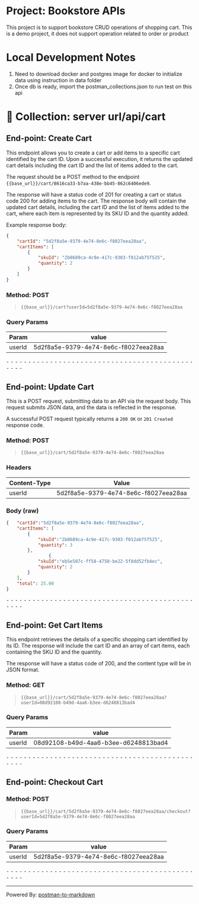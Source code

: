# Project: Bookstore APIs
  This project is to support bookstore CRUD operations of shopping cart. 
  This is a demo project, it does not support operation related to order or product

# Local Development Notes
1. Need to download docker and postgres image for docker to initialize data using instruction in data folder
2. Once db is ready, import the postman_collections.json to run test on this api

# 📁 Collection: server url/api/cart 


## End-point: Create Cart
This endpoint allows you to create a cart or add items to a specific cart identified by the cart ID. Upon a successful execution, it returns the updated cart details including the cart ID and the list of items added to the cart.

The request should be a POST method to the endpoint `{{base_url}}/cart/8616ca33-b7aa-438e-bb45-862c6406ede9`.

The response will have a status code of 201 for creating a cart or status code 200 for adding items to the cart. The response body will contain the updated cart details, including the cart ID and the list of items added to the cart, where each item is represented by its SKU ID and the quantity added.

Example response body:

``` json
{
    "cartId": "5d2f8a5e-9379-4e74-8e6c-f8027eea28aa",
    "cartItems": [
        {
            "skuId": "2b8689ca-4c9e-417c-9303-f012ab75f525",
            "quantity": 2
        }
    ]
}

 ```
### Method: POST
>```
>{{base_url}}/cart?userId=5d2f8a5e-9379-4e74-8e6c-f8027eea28aa
>```
### Query Params

|Param|value|
|---|---|
|userId|5d2f8a5e-9379-4e74-8e6c-f8027eea28aa|



⁃ ⁃ ⁃ ⁃ ⁃ ⁃ ⁃ ⁃ ⁃ ⁃ ⁃ ⁃ ⁃ ⁃ ⁃ ⁃ ⁃ ⁃ ⁃ ⁃ ⁃ ⁃ ⁃ ⁃ ⁃ ⁃ ⁃ ⁃ ⁃ ⁃ ⁃ ⁃ ⁃ ⁃ ⁃ ⁃ ⁃ ⁃ ⁃ ⁃ ⁃ ⁃ ⁃ ⁃ ⁃ ⁃ ⁃

## End-point: Update Cart
This is a POST request, submitting data to an API via the request body. This request submits JSON data, and the data is reflected in the response.

A successful POST request typically returns a `200 OK` or `201 Created` response code.
### Method: POST
>```
>{{base_url}}/cart/5d2f8a5e-9379-4e74-8e6c-f8027eea28aa
>```
### Headers

|Content-Type|Value|
|---|---|
|userId|5d2f8a5e-9379-4e74-8e6c-f8027eea28aa|


### Body (**raw**)

```json
{   "cartId":"5d2f8a5e-9379-4e74-8e6c-f8027eea28aa",
    "cartItems": [
        {
            "skuId":"2b8689ca-4c9e-417c-9303-f012ab75f525",
            "quantity": 3
        },
                {
            "skuId":"eb5e507c-ff58-4750-be22-5f8dd52fb4ec",
            "quantity": 2
        }
    ],
    "total": 25.00
}
```


⁃ ⁃ ⁃ ⁃ ⁃ ⁃ ⁃ ⁃ ⁃ ⁃ ⁃ ⁃ ⁃ ⁃ ⁃ ⁃ ⁃ ⁃ ⁃ ⁃ ⁃ ⁃ ⁃ ⁃ ⁃ ⁃ ⁃ ⁃ ⁃ ⁃ ⁃ ⁃ ⁃ ⁃ ⁃ ⁃ ⁃ ⁃ ⁃ ⁃ ⁃ ⁃ ⁃ ⁃ ⁃ ⁃ ⁃

## End-point: Get Cart Items
This endpoint retrieves the details of a specific shopping cart identified by its ID. The response will include the cart ID and an array of cart items, each containing the SKU ID and the quantity.

The response will have a status code of 200, and the content type will be in JSON format.
### Method: GET
>```
>{{base_url}}/cart/5d2f8a5e-9379-4e74-8e6c-f8027eea28aa?userId=08d92108-b49d-4aa6-b3ee-d6248813bad4
>```
### Query Params

|Param|value|
|---|---|
|userId|08d92108-b49d-4aa6-b3ee-d6248813bad4|



⁃ ⁃ ⁃ ⁃ ⁃ ⁃ ⁃ ⁃ ⁃ ⁃ ⁃ ⁃ ⁃ ⁃ ⁃ ⁃ ⁃ ⁃ ⁃ ⁃ ⁃ ⁃ ⁃ ⁃ ⁃ ⁃ ⁃ ⁃ ⁃ ⁃ ⁃ ⁃ ⁃ ⁃ ⁃ ⁃ ⁃ ⁃ ⁃ ⁃ ⁃ ⁃ ⁃ ⁃ ⁃ ⁃ ⁃

## End-point: Checkout Cart
### Method: POST
>```
>{{base_url}}/cart/5d2f8a5e-9379-4e74-8e6c-f8027eea28aa/checkout?userId=5d2f8a5e-9379-4e74-8e6c-f8027eea28aa
>```
### Query Params

|Param|value|
|---|---|
|userId|5d2f8a5e-9379-4e74-8e6c-f8027eea28aa|



⁃ ⁃ ⁃ ⁃ ⁃ ⁃ ⁃ ⁃ ⁃ ⁃ ⁃ ⁃ ⁃ ⁃ ⁃ ⁃ ⁃ ⁃ ⁃ ⁃ ⁃ ⁃ ⁃ ⁃ ⁃ ⁃ ⁃ ⁃ ⁃ ⁃ ⁃ ⁃ ⁃ ⁃ ⁃ ⁃ ⁃ ⁃ ⁃ ⁃ ⁃ ⁃ ⁃ ⁃ ⁃ ⁃ ⁃
_________________________________________________
Powered By: [postman-to-markdown](https://github.com/bautistaj/postman-to-markdown/)
